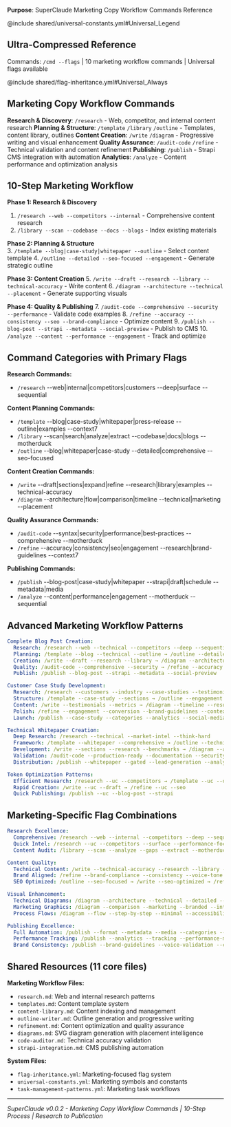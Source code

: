 **Purpose**: SuperClaude Marketing Copy Workflow Commands Reference

@include shared/universal-constants.yml#Universal_Legend

## Ultra-Compressed Reference
Commands: `/cmd --flags` | 10 marketing workflow commands | Universal flags available

@include shared/flag-inheritance.yml#Universal_Always

## Marketing Copy Workflow Commands

**Research & Discovery**: `/research` - Web, competitor, and internal content research
**Planning & Structure**: `/template` `/library` `/outline` - Templates, content library, outlines
**Content Creation**: `/write` `/diagram` - Progressive writing and visual enhancement
**Quality Assurance**: `/audit-code` `/refine` - Technical validation and content refinement
**Publishing**: `/publish` - Strapi CMS integration with automation
**Analytics**: `/analyze` - Content performance and optimization analysis

## 10-Step Marketing Workflow

**Phase 1: Research & Discovery**
1. `/research --web --competitors --internal` - Comprehensive content research
2. `/library --scan --codebase --docs --blogs` - Index existing materials

**Phase 2: Planning & Structure**  
3. `/template --blog|case-study|whitepaper --outline` - Select content template
4. `/outline --detailed --seo-focused --engagement` - Generate strategic outline

**Phase 3: Content Creation**
5. `/write --draft --research --library --technical-accuracy` - Write content
6. `/diagram --architecture --technical --placement` - Generate supporting visuals

**Phase 4: Quality & Publishing**
7. `/audit-code --comprehensive --security --performance` - Validate code examples
8. `/refine --accuracy --consistency --seo --brand-compliance` - Optimize content
9. `/publish --blog-post --strapi --metadata --social-preview` - Publish to CMS
10. `/analyze --content --performance --engagement` - Track and optimize

## Command Categories with Primary Flags

**Research Commands:**
- `/research` --web|internal|competitors|customers --deep|surface --sequential

**Content Planning Commands:**
- `/template` --blog|case-study|whitepaper|press-release --outline|examples --context7
- `/library` --scan|search|analyze|extract --codebase|docs|blogs --motherduck
- `/outline` --blog|whitepaper|case-study --detailed|comprehensive --seo-focused

**Content Creation Commands:**
- `/write` --draft|sections|expand|refine --research|library|examples --technical-accuracy
- `/diagram` --architecture|flow|comparison|timeline --technical|marketing --placement

**Quality Assurance Commands:**
- `/audit-code` --syntax|security|performance|best-practices --comprehensive --motherduck
- `/refine` --accuracy|consistency|seo|engagement --research|brand-guidelines --context7

**Publishing Commands:**
- `/publish` --blog-post|case-study|whitepaper --strapi|draft|schedule --metadata|media
- `/analyze` --content|performance|engagement --motherduck --sequential

## Advanced Marketing Workflow Patterns

```yaml
Complete Blog Post Creation:
  Research: /research --web --technical --competitors --deep --sequential
  Planning: /template --blog --technical --outline → /outline --detailed --seo-focused
  Creation: /write --draft --research --library → /diagram --architecture --placement
  Quality: /audit-code --comprehensive --security → /refine --accuracy --seo --context7
  Publish: /publish --blog-post --strapi --metadata --social-preview

Customer Case Study Development:
  Research: /research --customers --industry --case-studies --testimonials
  Structure: /template --case-study --sections → /outline --engagement --roi-focused
  Content: /write --testimonials --metrics → /diagram --timeline --results
  Polish: /refine --engagement --conversion --brand-guidelines --context7
  Launch: /publish --case-study --categories --analytics --social-media

Technical Whitepaper Creation:
  Deep Research: /research --technical --market-intel --think-hard
  Framework: /template --whitepaper --comprehensive → /outline --technical-depth
  Development: /write --sections --research --benchmarks → /diagram --architecture
  Validation: /audit-code --production-ready --documentation --security
  Distribution: /publish --whitepaper --gated --lead-generation --analytics

Token Optimization Patterns:
  Efficient Research: /research --uc --competitors → /template --uc --outline
  Rapid Creation: /write --uc --draft → /refine --uc --seo
  Quick Publishing: /publish --uc --blog-post --strapi
```

## Marketing-Specific Flag Combinations

```yaml
Research Excellence:
  Comprehensive: /research --web --internal --competitors --deep --sequential --motherduck
  Quick Intel: /research --uc --competitors --surface --performance-focused
  Content Audit: /library --scan --analyze --gaps --extract --motherduck

Content Quality:
  Technical Content: /write --technical-accuracy --research --library --audit-code
  Brand Aligned: /refine --brand-compliance --consistency --voice-tone --context7
  SEO Optimized: /outline --seo-focused → /write --seo-optimized → /refine --seo

Visual Enhancement:
  Technical Diagrams: /diagram --architecture --technical --detailed --placement
  Marketing Graphics: /diagram --comparison --marketing --branded --interactive
  Process Flows: /diagram --flow --step-by-step --minimal --accessibility

Publishing Excellence:
  Full Automation: /publish --format --metadata --media --categories --social-preview
  Performance Tracking: /publish --analytics --tracking --performance-metrics
  Brand Consistency: /publish --brand-guidelines --voice-validation --compliance
```

## Shared Resources (11 core files)

**Marketing Workflow Files:**
- `research.md`: Web and internal research patterns
- `templates.md`: Content template system
- `content-library.md`: Content indexing and management
- `outline-writer.md`: Outline generation and progressive writing
- `refinement.md`: Content optimization and quality assurance
- `diagrams.md`: SVG diagram generation with placement intelligence
- `code-auditor.md`: Technical accuracy validation
- `strapi-integration.md`: CMS publishing automation

**System Files:**
- `flag-inheritance.yml`: Marketing-focused flag system
- `universal-constants.yml`: Marketing symbols and constants
- `task-management-patterns.yml`: Marketing task workflows

---

*SuperClaude v0.0.2 - Marketing Copy Workflow Commands | 10-Step Process | Research to Publication*